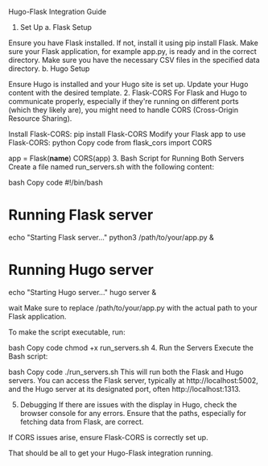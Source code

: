 Hugo-Flask Integration Guide
1. Set Up
a. Flask Setup

Ensure you have Flask installed. If not, install it using pip install Flask.
Make sure your Flask application, for example app.py, is ready and in the correct directory.
Make sure you have the necessary CSV files in the specified data directory.
b. Hugo Setup

Ensure Hugo is installed and your Hugo site is set up.
Update your Hugo content with the desired template.
2. Flask-CORS
For Flask and Hugo to communicate properly, especially if they're running on different ports (which they likely are), you might need to handle CORS (Cross-Origin Resource Sharing).

Install Flask-CORS: pip install Flask-CORS
Modify your Flask app to use Flask-CORS:
python
Copy code
from flask_cors import CORS

app = Flask(__name__)
CORS(app)
3. Bash Script for Running Both Servers
Create a file named run_servers.sh with the following content:

bash
Copy code
#!/bin/bash

# Running Flask server
echo "Starting Flask server..."
python3 /path/to/your/app.py &

# Running Hugo server
echo "Starting Hugo server..."
hugo server &

wait
Make sure to replace /path/to/your/app.py with the actual path to your Flask application.

To make the script executable, run:

bash
Copy code
chmod +x run_servers.sh
4. Run the Servers
Execute the Bash script:

bash
Copy code
./run_servers.sh
This will run both the Flask and Hugo servers. You can access the Flask server, typically at http://localhost:5002, and the Hugo server at its designated port, often http://localhost:1313.

5. Debugging
If there are issues with the display in Hugo, check the browser console for any errors. Ensure that the paths, especially for fetching data from Flask, are correct.

If CORS issues arise, ensure Flask-CORS is correctly set up.

That should be all to get your Hugo-Flask integration running. 